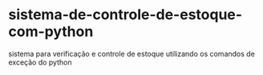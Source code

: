 # sistema-de-controle-de-estoque-com-python
sistema para verificação e controle de estoque utilizando os comandos de exceção do python
